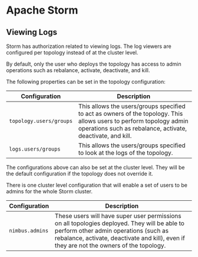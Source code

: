 # Apache Storm

## Viewing Logs
Storm has authorization related to viewing logs. The log viewers are configured per topology instead of at the cluster level.

By default, only the user who deploys the topology has access to admin operations such as rebalance, activate, deactivate, and kill.

The following properties can be set in the topology configuration:

| Configuration | Description |
| -- | -- |
| `topology.users/groups` | This allows the users/groups specified to act as owners of the topology. This allows users to perform topology admin operations such as rebalance, activate, deactivate, and kill. |
| `logs.users/groups` | This allows the users/groups specified to look at the logs of the topology. |

The configurations above can also be set at the cluster level. They will be the default configuration if the topology does not override it.

There is one cluster level configuration that will enable a set of users to be admins for the whole Storm cluster.

| Configuration | Description |
| -- | -- |
| `nimbus.admins` | These users will have super user permissions on all topologies deployed. They will be able to perform other admin operations (such as rebalance, activate, deactivate and kill), even if they are not the owners of the topology. |